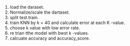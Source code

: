 1. load the daraset.
2. Normalize/scale the dartaset.
3. split test.train.
4. train KNN by k = 40 and calculate error at each K -value.
5. choose k value with low error rate.
6. re trian tthe model with bwst k -values. 
7. calcuate accuracy and accuracy_score.
